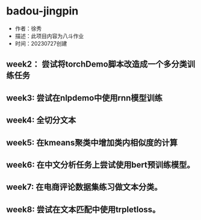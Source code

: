 # badou-jingpin

 
- 作者：徐秀
- 描述：此项目内容为八斗作业
- 时间：20230727创建

## week2： 尝试将torchDemo脚本改造成一个多分类训练任务

## week3: 尝试在nlpdemo中使用rnn模型训练

## week4: 全切分文本

## week5: 在kmeans聚类中增加类内相似度的计算

## week6: 在中文分析任务上尝试使用bert预训练模型。

## week7: 在电商评论数据集练习做文本分类。

## week8: 尝试在文本匹配中使用trpletloss。